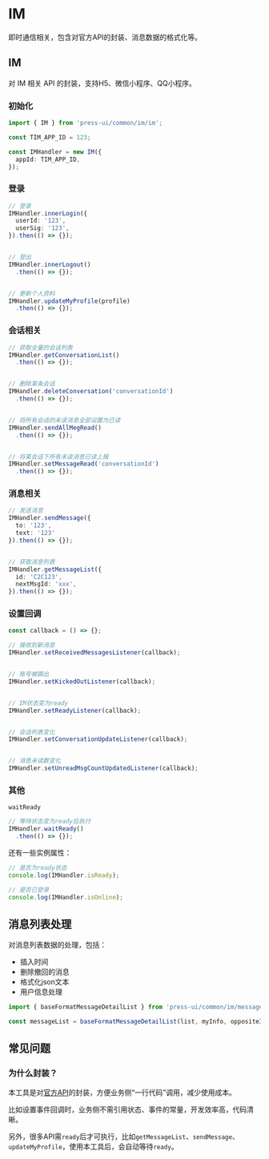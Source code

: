 # IM

即时通信相关，包含对官方API的封装、消息数据的格式化等。

## IM

对 IM 相关 API 的封装，支持H5、微信小程序、QQ小程序。

### 初始化

```ts
import { IM } from 'press-ui/common/im/im';

const TIM_APP_ID = 123;

const IMHandler = new IM({
  appId: TIM_APP_ID,
});
```

### 登录

```ts
// 登录
IMHandler.innerLogin({
  userId: '123',
  userSig: '123',
}).then(() => {});


// 登出
IMHandler.innerLogout()
  .then(() => {});


// 更新个人资料
IMHandler.updateMyProfile(profile)
  .then(() => {});
```



### 会话相关

```ts
// 获取全量的会话列表
IMHandler.getConversationList()
  .then(() => {});


// 删除某条会话
IMHandler.deleteConversation('conversationId')
  .then(() => {});


// 将所有会话的未读消息全部设置为已读
IMHandler.sendAllMegRead()
  .then(() => {});


// 将某会话下所有未读消息已读上报
IMHandler.setMessageRead('conversationId')
  .then(() => {});
```


### 消息相关


```ts
// 发送消息
IMHandler.sendMessage({
  to: '123',
  text: '123'
}).then(() => {});


// 获取消息列表
IMHandler.getMessageList({
  id: 'C2C123',
  nextMsgId: 'xxx',
}).then(() => {});
```




### 设置回调

```ts
const callback = () => {};

// 接收到新消息
IMHandler.setReceivedMessagesListener(callback);


// 账号被踢出
IMHandler.setKickedOutListener(callback);


// IM状态变为ready
IMHandler.setReadyListener(callback);


// 会话列表变化
IMHandler.setConversationUpdateListener(callback);


// 消息未读数变化
IMHandler.setUnreadMsgCountUpdatedListener(callback);
```

### 其他

`waitReady`

```ts
// 等待状态变为ready后执行
IMHandler.waitReady()
  .then(() => {});
```

还有一些实例属性：

```ts
// 是否为ready状态
console.log(IMHandler.isReady);

// 是否已登录
console.log(IMHandler.isOnline);
```

## 消息列表处理

对消息列表数据的处理，包括：

- 插入时间
- 删除撤回的消息
- 格式化json文本
- 用户信息处理


```ts
import { baseFormatMessageDetailList } from 'press-ui/common/im/message-detail/format';

const messageList = baseFormatMessageDetailList(list, myInfo, oppositeInfo, lastTimeStampTag);
```




## 常见问题

### 为什么封装？

本工具是对[官方API](https://web.sdk.qcloud.com/im/doc/zh-cn/index.html)的封装，方便业务侧“一行代码”调用，减少使用成本。

比如设置事件回调时，业务侧不需引用状态、事件的常量，开发效率高，代码清晰。

另外，很多API需`ready`后才可执行，比如`getMessageList`、`sendMessage`、`updateMyProfile`，使用本工具后，会自动等待`ready`。

